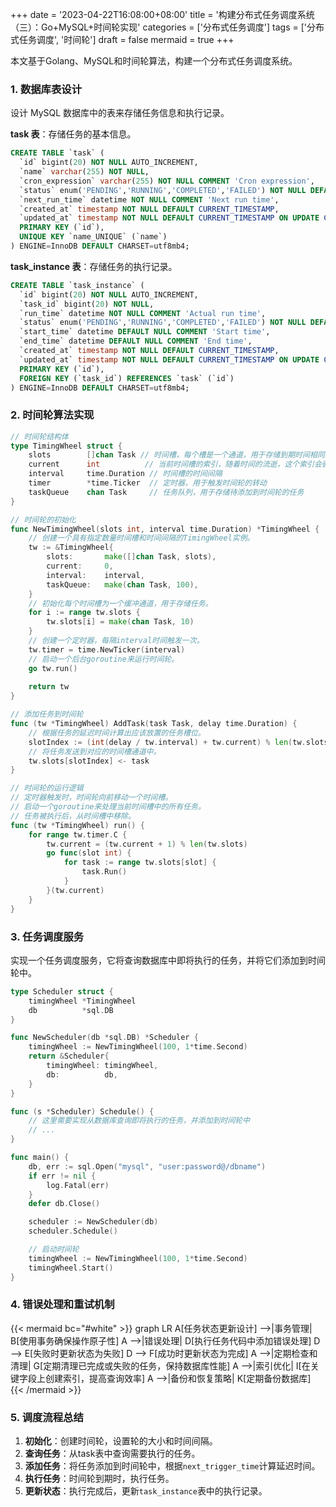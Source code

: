 +++
date = '2023-04-22T16:08:00+08:00'
title = '构建分布式任务调度系统（三）：Go+MySQL+时间轮实现'
categories = ['分布式任务调度']
tags = ['分布式任务调度', '时间轮']
draft = false
mermaid = true
+++

本文基于Golang、MySQL和时间轮算法，构建一个分布式任务调度系统。
<!--more-->

### 1. 数据库表设计

设计 MySQL 数据库中的表来存储任务信息和执行记录。

**task 表**：存储任务的基本信息。

```sql
CREATE TABLE `task` (
  `id` bigint(20) NOT NULL AUTO_INCREMENT,
  `name` varchar(255) NOT NULL,
  `cron_expression` varchar(255) NOT NULL COMMENT 'Cron expression',
  `status` enum('PENDING','RUNNING','COMPLETED','FAILED') NOT NULL DEFAULT 'PENDING',
  `next_run_time` datetime NOT NULL COMMENT 'Next run time',
  `created_at` timestamp NOT NULL DEFAULT CURRENT_TIMESTAMP,
  `updated_at` timestamp NOT NULL DEFAULT CURRENT_TIMESTAMP ON UPDATE CURRENT_TIMESTAMP,
  PRIMARY KEY (`id`),
  UNIQUE KEY `name_UNIQUE` (`name`)
) ENGINE=InnoDB DEFAULT CHARSET=utf8mb4;
```

**task\_instance 表**：存储任务的执行记录。

```sql
CREATE TABLE `task_instance` (
  `id` bigint(20) NOT NULL AUTO_INCREMENT,
  `task_id` bigint(20) NOT NULL,
  `run_time` datetime NOT NULL COMMENT 'Actual run time',
  `status` enum('PENDING','RUNNING','COMPLETED','FAILED') NOT NULL DEFAULT 'PENDING',
  `start_time` datetime DEFAULT NULL COMMENT 'Start time',
  `end_time` datetime DEFAULT NULL COMMENT 'End time',
  `created_at` timestamp NOT NULL DEFAULT CURRENT_TIMESTAMP,
  `updated_at` timestamp NOT NULL DEFAULT CURRENT_TIMESTAMP ON UPDATE CURRENT_TIMESTAMP,
  PRIMARY KEY (`id`),
  FOREIGN KEY (`task_id`) REFERENCES `task` (`id`)
) ENGINE=InnoDB DEFAULT CHARSET=utf8mb4;

```

### 2. **时间轮算法实现**

```go
// 时间轮结构体
type TimingWheel struct {
    slots        []chan Task // 时间槽，每个槽是一个通道，用于存储到期时间相同的任务
    current      int          // 当前时间槽的索引，随着时间的流逝，这个索引会循环增加
    interval     time.Duration // 时间槽的时间间隔
    timer        *time.Ticker  // 定时器，用于触发时间轮的转动
    taskQueue    chan Task     // 任务队列，用于存储待添加到时间轮的任务
}

// 时间轮的初始化
func NewTimingWheel(slots int, interval time.Duration) *TimingWheel {
    // 创建一个具有指定数量时间槽和时间间隔的TimingWheel实例。
    tw := &TimingWheel{
        slots:       make([]chan Task, slots),
        current:     0,
        interval:    interval,
        taskQueue:   make(chan Task, 100),
    }
    // 初始化每个时间槽为一个缓冲通道，用于存储任务。
    for i := range tw.slots {
        tw.slots[i] = make(chan Task, 10)
    }
    // 创建一个定时器，每隔interval时间触发一次。
    tw.timer = time.NewTicker(interval)
    // 启动一个后台goroutine来运行时间轮。
    go tw.run()
    
    return tw
}

// 添加任务到时间轮
func (tw *TimingWheel) AddTask(task Task, delay time.Duration) {
    // 根据任务的延迟时间计算出应该放置的任务槽位。
    slotIndex := (int(delay / tw.interval) + tw.current) % len(tw.slots)
    // 将任务发送到对应的时间槽通道中。
    tw.slots[slotIndex] <- task
}

// 时间轮的运行逻辑
// 定时器触发时，时间轮向前移动一个时间槽。
// 启动一个goroutine来处理当前时间槽中的所有任务。
// 任务被执行后，从时间槽中移除。
func (tw *TimingWheel) run() {
    for range tw.timer.C {
        tw.current = (tw.current + 1) % len(tw.slots)
        go func(slot int) {
            for task := range tw.slots[slot] {
                task.Run()
            }
        }(tw.current)
    }
}
```

### 3. **任务调度服务**

实现一个任务调度服务，它将查询数据库中即将执行的任务，并将它们添加到时间轮中。

```go
type Scheduler struct {
    timingWheel *TimingWheel
    db          *sql.DB
}

func NewScheduler(db *sql.DB) *Scheduler {
    timingWheel := NewTimingWheel(100, 1*time.Second)
    return &Scheduler{
        timingWheel: timingWheel,
        db:          db,
    }
}

func (s *Scheduler) Schedule() {
    // 这里需要实现从数据库查询即将执行的任务，并添加到时间轮中
    // ...
}

func main() {
    db, err := sql.Open("mysql", "user:password@/dbname")
    if err != nil {
        log.Fatal(err)
    }
    defer db.Close()

    scheduler := NewScheduler(db)
    scheduler.Schedule()

    // 启动时间轮
    timingWheel := NewTimingWheel(100, 1*time.Second)
    timingWheel.Start()
}
```

### 4. 错误处理和重试机制
{{< mermaid bc="#white" >}}
graph LR
    A[任务状态更新设计] -->|事务管理| B[使用事务确保操作原子性]
    A -->|错误处理| D[执行任务代码中添加错误处理]
    D --> E[失败时更新状态为失败]
    D --> F[成功时更新状态为完成]
    A -->|定期检查和清理| G[定期清理已完成或失败的任务，保持数据库性能]
    A -->|索引优化| I[在关键字段上创建索引，提高查询效率]
    A -->|备份和恢复策略| K[定期备份数据库]
{{< /mermaid >}}

### 5. 调度流程总结

1. **初始化**：创建时间轮，设置轮的大小和时间间隔。
2. **查询任务**：从task表中查询需要执行的任务。
3. **添加任务**：将任务添加到时间轮中，根据`next_trigger_time`计算延迟时间。
4. **执行任务**：时间轮到期时，执行任务。
5. **更新状态**：执行完成后，更新`task_instance`表中的执行记录。
